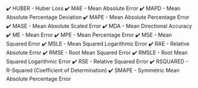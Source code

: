 ✔️ HUBER - Huber Loss
✔️ MAE - Mean Absolute Error
✔️ MAPD - Mean Absolute Percentage Deviation
✔️ MAPE - Mean Absolute Percentage Error
✔️ MASE - Mean Absolute Scaled Error
✔️ MDA - Mean Directional Accuracy
✔️ ME - Mean Error
✔️ MPE - Mean Percentage Error
✔️ MSE - Mean Squared Error
✔️ MSLE - Mean Squared Logarithmic Error
✔️ RAE - Relative Absolute Error
✔️ RMSE - Root Mean Squared Error
✔️ RMSLE - Root Mean Squared Logarithmic Error
✔️ RSE - Relative Squared Error
✔️ RSQUARED - R-Squared (Coefficient of Determination)
✔️ SMAPE - Symmetric Mean Absolute Percentage Error
